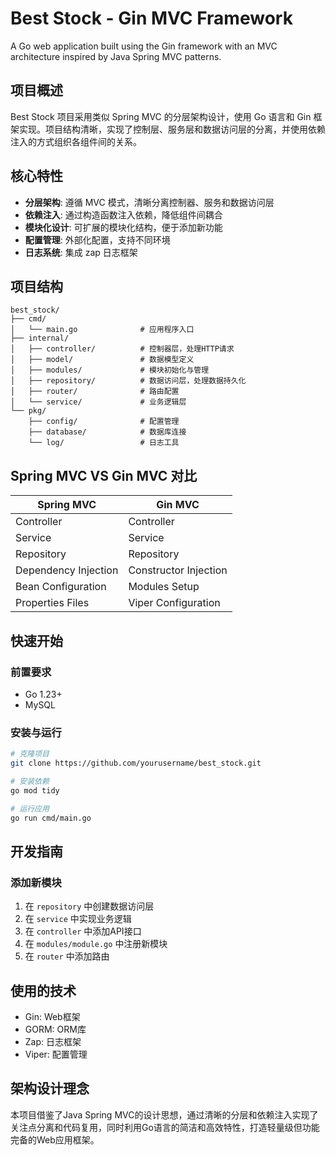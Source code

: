 # Best Stock - Gin MVC Framework

A Go web application built using the Gin framework with an MVC architecture inspired by Java Spring MVC patterns.

## 项目概述

Best Stock 项目采用类似 Spring MVC 的分层架构设计，使用 Go 语言和 Gin 框架实现。项目结构清晰，实现了控制层、服务层和数据访问层的分离，并使用依赖注入的方式组织各组件间的关系。

## 核心特性

- **分层架构**: 遵循 MVC 模式，清晰分离控制器、服务和数据访问层
- **依赖注入**: 通过构造函数注入依赖，降低组件间耦合
- **模块化设计**: 可扩展的模块化结构，便于添加新功能
- **配置管理**: 外部化配置，支持不同环境
- **日志系统**: 集成 zap 日志框架

## 项目结构

```
best_stock/
├── cmd/
│   └── main.go              # 应用程序入口
├── internal/
│   ├── controller/          # 控制器层，处理HTTP请求
│   ├── model/               # 数据模型定义
│   ├── modules/             # 模块初始化与管理
│   ├── repository/          # 数据访问层，处理数据持久化
│   ├── router/              # 路由配置
│   └── service/             # 业务逻辑层
└── pkg/
    ├── config/              # 配置管理
    ├── database/            # 数据库连接
    └── log/                 # 日志工具
```

## Spring MVC VS Gin MVC 对比

| Spring MVC | Gin MVC |
|------------|---------|
| Controller | Controller |
| Service | Service |
| Repository | Repository |
| Dependency Injection | Constructor Injection |
| Bean Configuration | Modules Setup |
| Properties Files | Viper Configuration |

## 快速开始

### 前置要求

- Go 1.23+
- MySQL

### 安装与运行

```bash
# 克隆项目
git clone https://github.com/yourusername/best_stock.git

# 安装依赖
go mod tidy

# 运行应用
go run cmd/main.go
```

## 开发指南

### 添加新模块

1. 在 `repository` 中创建数据访问层
2. 在 `service` 中实现业务逻辑
3. 在 `controller` 中添加API接口
4. 在 `modules/module.go` 中注册新模块
5. 在 `router` 中添加路由

## 使用的技术

- Gin: Web框架
- GORM: ORM库
- Zap: 日志框架
- Viper: 配置管理

## 架构设计理念

本项目借鉴了Java Spring MVC的设计思想，通过清晰的分层和依赖注入实现了关注点分离和代码复用，同时利用Go语言的简洁和高效特性，打造轻量级但功能完备的Web应用框架。
